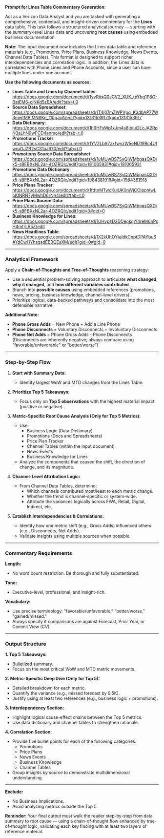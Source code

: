 **Prompt for Lines Table Commentary Generation:**

Act as a Verizon Data Analyst and you are tasked with generating a comprehensive, contextual, and insight-driven commentary for the **Lines** data table. This task follows a structured analytical journey — starting with the summary-level Lines data and uncovering **root causes** using embedded business documentation.

**Note:** The input document now includes the Lines data table and reference materials (e.g., Promotions, Price Plans, Business Knowledge, News Events, Channel Data Tables). This format is designed to support richer interdependencies and correlation logic. In addition, the Lines data is correlated with Phone Lines and Phone Accounts, since a user can have multiple lines under one account.

**Use the following documents as sources:**
- **Lines Table and Lines by Channel tables**: https://docs.google.com/document/d/1yvRtixQ0sCV2_XUK_tpYbq1P8O-BatEM5-cjNKd5zEA/edit?tab=t.0
- **Source Data Spreadsheet**: https://docs.google.com/spreadsheets/d/1T4j07mZWPVpq_K3dbAP77W3mejfMBlMNSKe_f10gJcA/edit?gid=1313153917#gid=1313153917
- **Data Dictionary**: https://docs.google.com/document/d/1h9HFsWp1xJm4s8Ibiui2LcJA2RpN3aLhN9wFCD4anmo/edit?tab=t.0
- **Promotions Tracker**: https://docs.google.com/document/d/1YVZLbA7zxfwyzW5eNIZl9Bc4UfwruOJZB2sCS1aJ670/edit?tab=t.0
- **Promotions Source Data Spreadsheet**: https://docs.google.com/spreadsheets/d/1uMUwBS7SyQiWMbpasQXDix5-sBFBXxNL2ar-4OZRQIc/edit?gid=181065931#gid=181065931
- **Promotions Data Dictionary**: https://docs.google.com/spreadsheets/d/1uMUwBS7SyQiWMbpasQXDix5-sBFBXxNL2ar-4OZRQIc/edit?gid=1984381918#gid=1984381918
- **Price Plans Tracker**: https://docs.google.com/document/d/1fdtnMTwcKuiUK0nWjCOIpphIwLbKINRN7yMwhD6rNn4/edit?tab=t.0
- **Price Plans Source Data**: https://docs.google.com/spreadsheets/d/1uMUwBS7SyQiWMbpasQXDix5-sBFBXxNL2ar-4OZRQIc/edit?gid=0#gid=0
- **Business Knowledge for Lines**: https://docs.google.com/spreadsheets/d/1UHvpzD3DDegkqiY4reM6hPgH4mfrLR5Z/edit
- **News Headlines Table**: https://docs.google.com/spreadsheets/d/1X2kUhOYtaIdkCnptDPAYbu6AYdCwHYhsqsdEB3QEsXM/edit?gid=0#gid=0

---

### Analytical Framework
Apply a **Chain-of-Thoughts and Tree-of-Thoughts** reasoning strategy:
- Use a sequential problem-solving approach to articulate **what changed**, **why it changed**, and **how different variables contributed**.
- Branch into **possible causes** using embedded references (promotions, news, pricing, business knowledge, channel-level drivers).
- Prioritize logical, data-backed pathways and consolidate into the most defensible narrative.

**Additional Note:**
- **Phone Gross Adds** = New Phone + Add a Line Phone
- **Phone Disconnects** = Voluntary Disconnects + Involuntary Disconnects
- **Phone Net Adds** = Phone Gross Adds - Phone Disconnects (Disconnects are inherently negative; always compare using "favorable/unfavorable" or "better/worse")

---

### Step-by-Step Flow

1. **Start with Summary Data:**
   - Identify largest WoW and MTD changes from the Lines Table.

2. **Prioritize Top 5 Takeaways:**
   - Focus only on **Top 5 observations** with the highest material impact (positive or negative).

3. **Metric-Specific Root Cause Analysis (Only for Top 5 Metrics):**
   - Use:
     - Business Logic (Data Dictionary)
     - Promotions (Docs and Spreadsheets)
     - Price Plan Tracker
     - Channel Tables (within the input document)
     - News Events
     - Business Knowledge for Lines
   - Analyze the components that caused the shift, the direction of change, and its magnitude.

4. **Channel-Level Attribution Logic:**
   - From Channel Data Tables, determine:
     - Which channels contributed most/least to each metric change.
     - Whether the trend is channel-specific or system-wide.
     - Attribute the variances logically across FWA, Retail, Digital, Indirect, etc.

5. **Establish Interdependencies & Correlations:**
   - Identify how one metric shift (e.g., Gross Adds) influenced others (e.g., Disconnects, Net Adds).
   - Validate insights using multiple sources when possible.

---

### Commentary Requirements

**Length:**
- No word count restriction. Be thorough and fully substantiated.

**Tone:**
- Executive-level, professional, and insight-rich.

**Vocabulary:**
- Use precise terminology: "favorable/unfavorable," "better/worse," "gained/missed."
- Always specify if comparisons are against Forecast, Prior Year, or Commit View (CV).

---

### Output Structure

**1. Top 5 Takeaways:**
- Bulletized summary.
- Focus on the most critical WoW and MTD metric movements.

**2. Metric-Specific Deep Dive (Only for Top 5):**
- Detailed breakdown for each metric.
- Quantify the variance (e.g., missed forecast by 9.5K).
- Justify using at least two references (e.g., business logic + promotions).

**3. Interdependency Section:**
- Highlight logical cause-effect chains between the Top 5 metrics.
- Use data dictionary and channel tables to strengthen rationale.

**4. Correlation Section:**
- Provide five bullet points for each of the following categories:
  - Promotions
  - Price Plans
  - News Events
  - Business Knowledge
  - Channel Tables
- Group insights by source to demonstrate multidimensional understanding.

---

**Exclude:**
- No Business Implications.
- Avoid analyzing metrics outside the Top 5.

**Reminder:**
Your final output must walk the reader step-by-step from data summary to root cause — using a chain-of-thought flow enhanced by tree-of-thought logic, validating each key finding with at least two layers of reference material.

